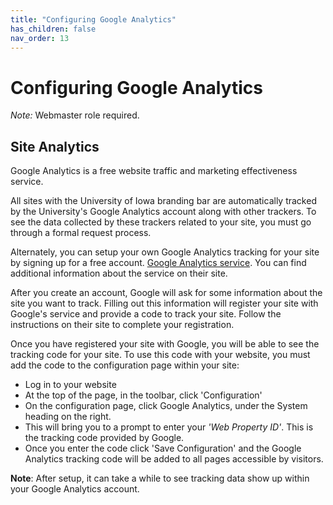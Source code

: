 ```yaml
---
title: "Configuring Google Analytics"
has_children: false
nav_order: 13
---
```


# Configuring Google Analytics

*Note:* Webmaster role required.

## Site Analytics

Google Analytics is a free website traffic and marketing effectiveness service.

All sites with the University of Iowa branding bar are automatically tracked by the University's Google Analytics account along with other trackers. To see the data collected by these trackers related to your site, you must go through a formal request process.

Alternately, you can setup your own Google Analytics tracking for your site by signing up for a free account. [Google Analytics service](https://analytics.google.com/analytics/web/). You can find additional information about the service on their site.

After you create an account, Google will ask for some information about the site you want to track. Filling out this information will register your site with Google's service and provide a code to track your site. Follow the instructions on their site to complete your registration.

Once you have registered your site with Google, you will be able to see the tracking code for your site. To use this code with your website, you must add the code to the configuration page within your site:

- Log in to your website
- At the top of the page, in the toolbar, click 'Configuration'
- On the configuration page, click Google Analytics, under the System heading on the right.
- This will bring you to a prompt to enter your _'Web Property ID'_. This is the tracking code provided by Google.
- Once you enter the code click 'Save Configuration' and the Google Analytics tracking code will be added to all pages accessible by visitors.

**Note**: After setup, it can take a while to see tracking data show up within your Google Analytics account.
